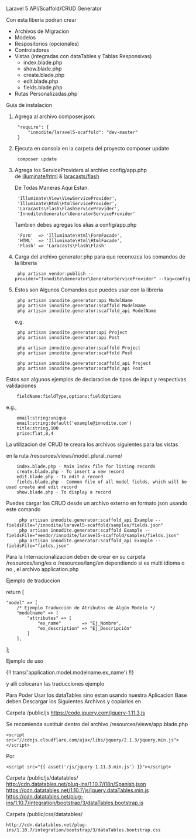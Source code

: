 Laravel 5 API/Scaffold/CRUD Generator

Con esta liberia  podran crear
  - Archivos de Migracion
  - Modelos
  - Respositorios (opcionales)
  - Controladores
  - Vistas (integradas con dataTables y Tablas Responsivas)
     - index.blade.php
     - show.blade.php
     - create.blade.php
     - edit.blade.php
     - fields.blade.php
  - Rutas Personalizadas.php

Guia de instalacion

1. Agrega al archivo composer.json:
  
        "require": {
            "innodite/laravel5-scaffold": "dev-master"
        }
  
2. Ejecuta en consola en la carpeta del proyecto composer update

        composer update
    
3. Agrega los ServiceProviders al archivo config/app.php <br>
       de [illuminate/html](https://github.com/illuminate/html) & [laracasts/flash](https://github.com/laracasts/flash)  
     
   De Todas Maneras Aqui Estan.

        'Illuminate\View\ViewServiceProvider',
        'Illuminate\Html\HtmlServiceProvider',
        'Laracasts\Flash\FlashServiceProvider',
        'Innodite\Generator\GeneratorServiceProvider'
        
   Tambien debes agregas los alias a config/app.php

		'Form'  => 'Illuminate\Html\FormFacade',
		'HTML'  => 'Illuminate\Html\HtmlFacade',
		'Flash' => 'Laracasts\Flash\Flash'

4. Carga del archivo generator.php para que reconozca los comandos de la libreria

        php artisan vendor:publish --provider="Innodite\Generator\GeneratorServiceProvider" --tag=config

5. Estos son Algunos Comandos que puedes usar con la libreria

        php artisan innodite.generator:api ModelName
        php artisan innodite.generator:scaffold ModelName
        php artisan innodite.generator:scaffold_api ModelName
        
    e.g.
    
        php artisan innodite.generator:api Project
        php artisan innodite.generator:api Post
 
        php artisan innodite.generator:scaffold Project
        php artisan innodite.generator:scaffold Post
 
        php artisan innodite.generator:scaffold_api Project
        php artisan innodite.generator:scaffold_api Post
 

Estos son algunos ejemplos de declaracion de tipos de input y respectivas validaciones

        fieldName:fieldType,options:fieldOptions
        
e.g.,

        email:string:unique
        email:string:default('example@innodite.com')
        title:string,100
        price:flat,8,4


La utilizacion del CRUD te creara los archivos siguientes para las vistas

en la ruta /resources/views/model_plural_name/

        index.blade.php - Main Index file for listing records
        create.blade.php - To insert a new record
        edit.blade.php - To edit a record
        fields.blade.php - Common file of all model fields, which will be used create and edit record
        show.blade.php - To display a record
        
Puedes cargar los CRUD desde un archivo externo en formato json usando este comando

         php artisan innodite.generator:scaffold_api Example --fieldsFile="/innodite/laravel5-scaffold/samples/fields.json"
         php artisan innodite.generator:scaffold Example --fieldsFile="vendor/innodite/laravel5-scaffold/samples/fields.json"
         php artisan innodite.generator:scaffold_api Example --fieldsFile="fields.json"

Para la Internacionalizacion deben de crear en su carpeta /resources/lang/es o /resources/lang/en
dependiendo si es multi idioma o no , el archivo application.php

Ejemplo de traduccion<br>

return [

	"model" => [
		/* Ejemplo Traducción de Atributos de Algún Modelo */
		"modelname" => [
			"attributes" => [
				"ex_name"        => "Ej_Nombre",
				"ex_description" => "Ej_Descripción"
			]
		],
]; 

Ejemplo de uso 

{!! trans('application.model.modelname.ex_name') !!}


y alli colocaran las traducciones ejemplo 

Para Poder Usar los dataTables sino estan usando nuestra Aplicacion Base deben Descargar los Siguientes Archivos y copiarlos en

Carpeta /public/js
    https://code.jquery.com/jquery-1.11.3.js

Se recomienda sustituir dentro del archivo /resources/views/app.blade.php

    <script src="//cdnjs.cloudflare.com/ajax/libs/jquery/2.1.3/jquery.min.js"></script>

Por

    <script src="{{ asset('/js/jquery-1.11.3.min.js') }}"></script>

Carpeta /public/js/datatables/      <br>
    http://cdn.datatables.net/plug-ins/1.10.7/i18n/Spanish.json <br>
    https://cdn.datatables.net/1.10.7/js/jquery.dataTables.min.js <br>
    https://cdn.datatables.net/plug-ins/1.10.7/integration/bootstrap/3/dataTables.bootstrap.js <br>

Carpeta /public/css/datatables/ <br>

    http://cdn.datatables.net/plug-ins/1.10.7/integration/bootstrap/3/dataTables.bootstrap.css


